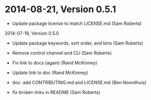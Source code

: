 2014-08-21, Version 0.5.1
=========================

 * Update package license to match LICENSE.md (Sam Roberts)


2014-07-18, Version 0.5.0

* Update package keywords, sort order, and bins (Sam Roberts)

* Remove control channel and CLI (Sam Roberts)

* Fix link to docs (again) (Rand McKinney)

* Update link to doc (Rand McKinney)

* doc: add CONTRIBUTING.md and LICENSE.md (Ben Noordhuis)

* fix broken links in README (Sam Roberts)
